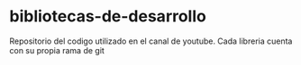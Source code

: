 # bibliotecas-de-desarrollo
Repositorio del codigo utilizado en el canal de youtube. Cada libreria cuenta con su propia rama de git
